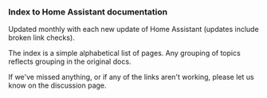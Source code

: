 <h3>Index to Home Assistant documentation</h3>

Updated monthly with each new update of Home Assistant (updates include broken link checks).

The index is a simple alphabetical list of pages. Any grouping of topics reflects grouping in the original docs.

If we've missed anything, or if any of the links aren't working, please let us know on the discussion page.
